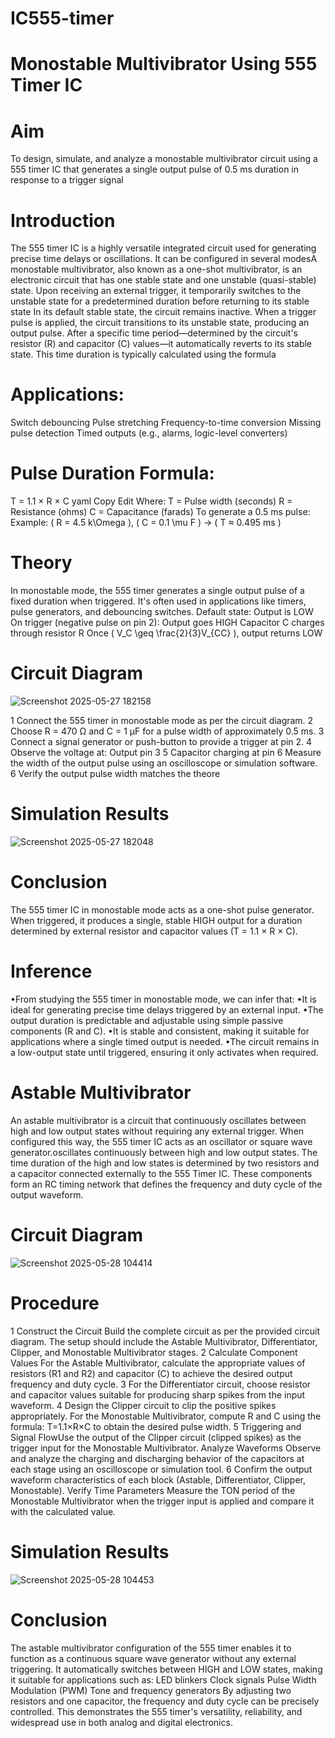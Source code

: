 # IC555-timer
# Monostable Multivibrator Using 555 Timer IC
# Aim 
To design, simulate, and analyze a monostable multivibrator circuit using a 555 timer IC that generates a single output pulse of 0.5 ms duration in response to a trigger signal
# Introduction
The 555 timer IC is a highly versatile integrated circuit used for generating precise time delays or oscillations. 
It can be configured in several modesA monostable multivibrator, also known as a one-shot multivibrator,
is an electronic circuit that has one stable state and one unstable (quasi-stable) state. Upon receiving an external trigger, 
it temporarily switches to the unstable state for a predetermined duration before returning to its stable state
In its default stable state, the circuit remains inactive. When a trigger pulse is applied, the circuit transitions to its unstable state, 
producing an output pulse. After a specific time period—determined by the circuit's resistor (R) and capacitor (C) values—it automatically
reverts to its stable state. This time duration is typically calculated using the formula
# Applications:
Switch debouncing 
Pulse stretching
Frequency-to-time conversion
Missing pulse detection
Timed outputs (e.g., alarms, logic-level converters)
# Pulse Duration Formula:
T = 1.1 × R × C
yaml Copy Edit
Where:
T = Pulse width (seconds)
R = Resistance (ohms)
C = Capacitance (farads)
To generate a 0.5 ms pulse:
Example: ( R = 4.5 k\Omega ), ( C = 0.1 \mu F ) → ( T ≈ 0.495 ms )

# Theory
In monostable mode, the 555 timer generates a single output pulse of a fixed duration when triggered. It's often used in applications like timers, pulse generators, and debouncing switches.
Default state: Output is LOW
On trigger (negative pulse on pin 2): Output goes HIGH
Capacitor C charges through resistor R
Once ( V_C \geq \frac{2}{3}V_{CC} ), output returns LOW
# Circuit Diagram
![Screenshot 2025-05-27 182158](https://github.com/user-attachments/assets/2ce9c8ba-5391-4b98-a0b1-2a625b813cba)

1 Connect the 555 timer in monostable mode as per the circuit diagram.
2 Choose R = 470 Ω and C = 1 µF for a pulse width of approximately 0.5 ms.
3 Connect a signal generator or push-button to provide a trigger at pin 2.
4 Observe the voltage at:
Output pin 3
5 Capacitor charging at pin 6
Measure the width of the output pulse using an oscilloscope or simulation software.
6 Verify the output pulse width matches the theore
# Simulation Results
![Screenshot 2025-05-27 182048](https://github.com/user-attachments/assets/c72aaf31-8488-4a91-9b6d-63a146349626)

# Conclusion
The 555 timer IC in monostable mode acts as a one-shot pulse generator. When triggered, it produces a single, stable HIGH output for a duration determined by external resistor and capacitor values (T = 1.1 × R × C).
# Inference
•From studying the 555 timer in monostable mode, we can infer that:
•It is ideal for generating precise time delays triggered by an external input.
•The output duration is predictable and adjustable using simple passive components (R and C).
•It is stable and consistent, making it suitable for applications where a single timed output is needed.
•The circuit remains in a low-output state until triggered, ensuring it only activates when required.

# Astable Multivibrator
An astable multivibrator is a circuit that continuously oscillates between high and low output states without requiring any external trigger. When configured this way, the 555 timer IC acts as an oscillator or square wave generator.oscillates continuously between high and low output states. The time duration of the high and low states is determined by two resistors and a capacitor connected externally to the 555 Timer IC. These components form an RC timing network that defines the frequency and duty cycle of the output waveform.
# Circuit Diagram

![Screenshot 2025-05-28 104414](https://github.com/user-attachments/assets/e22bac3c-8de1-4906-88e3-fbc6d5358b4a)


# Procedure
1 Construct the Circuit Build the complete circuit as per the provided circuit diagram. The setup should include the Astable Multivibrator, Differentiator, Clipper, and Monostable Multivibrator stages.
2 Calculate Component Values For the Astable Multivibrator, calculate the appropriate values of resistors (R1 and R2) and capacitor (C) to achieve the desired output frequency and duty cycle.
3 For the Differentiator circuit, choose resistor and capacitor values suitable for producing sharp spikes from the input waveform.
4 Design the Clipper circuit to clip the positive spikes appropriately. For the Monostable Multivibrator, compute R and C using the formula: T=1.1×R×C to obtain the desired pulse width.
5 Triggering and Signal FlowUse the output of the Clipper circuit (clipped spikes) as the trigger input for the Monostable Multivibrator. Analyze Waveforms Observe and analyze the charging and discharging behavior of the capacitors at each stage using an oscilloscope or simulation tool.
6 Confirm the output waveform characteristics of each block (Astable, Differentiator, Clipper, Monostable).
Verify Time Parameters Measure the TON period of the Monostable Multivibrator when the trigger input is applied and compare it with the calculated value.
# Simulation Results

![Screenshot 2025-05-28 104453](https://github.com/user-attachments/assets/a347682f-a8a7-46b1-ae39-e28a19c44cc3)


# Conclusion
The astable multivibrator configuration of the 555 timer enables it to function as a continuous square wave generator without any external triggering. It automatically switches between HIGH and LOW states, making it suitable for applications such as:
LED blinkers
Clock signals
Pulse Width Modulation (PWM)
Tone and frequency generators
By adjusting two resistors and one capacitor, the frequency and duty cycle can be precisely controlled. This demonstrates the 555 timer's versatility, reliability, and widespread use in both analog and digital electronics.
